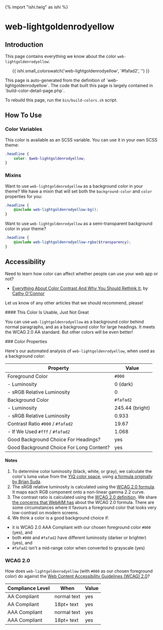 {% import "ishi.twig" as ishi %}
# web-lightgoldenrodyellow

## Introduction

This page contains everything we know about the color `web-lightgoldenrodyellow`:

<div class="grid">
    <div class="cell">
        <div class="swatch">
            <ul>
                {{ ishi.small_colorswatch('web-lightgoldenrodyellow', '#fafad2', '') }}
            </ul>
        </div>
    </div>
</div>

<div class="callout callout--info" markdown="1">
This page is auto-generated from the definition of `web-lightgoldenrodyellow`. The code that built this page is largely contained in `build-color-detail-page.php`.

To rebuild this page, run the `bin/build-colors.sh` script.
</div>

## How To Use

### Color Variables

This color is available as an SCSS variable. You can use it in your own SCSS theme:

```scss
.headline {
    color: $web-lightgoldenrodyellow;
}
```

### Mixins

Want to use `web-lightgoldenrodyellow` as a background color in your theme? We have a mixin that will set both the `background-color` and `color` properties for you:

```scss
.headline {
    @include web-lightgoldenrodyellow-bg();
}
```

Want to use `web-lightgoldenrodyellow` as a semi-transparent background color in your theme?

```scss
.headline {
    @include web-lightgoldenrodyellow-rgba($transparency);
}
```

## Accessibility

Need to learn how color can affect whether people can use your web app or not?

* [Everything About Color Contrast And Why You Should Rethink It](https://www.smashingmagazine.com/2014/10/color-contrast-tips-and-tools-for-accessibility/), by [Cathy O'Connor](http://www.twitter.com/cagocon)

Let us know of any other articles that we should recommend, please!
<div class="callout callout--warning" markdown="1">
#### This Color Is Usable, Just Not Great

You can use `web-lightgoldenrodyellow` as a background color behind normal paragraphs, and as a background color for large headings. It meets the WCAG 2.0 AA standard. But other colors will be even better!
</div>
### Color Properties

Here's our automated analysis of `web-lightgoldenrodyellow`, when used as a background color:

Property | Value
---------|------
Foreground Color | `#000`
- Luminosity | 0 (dark)
- sRGB Relative Luminosity | 0
Background Color | `#fafad2`
- Luminosity | 245.44 (bright)
- sRGB Relative Luminosity | 0.933
Contrast Ratio `#000` / `#fafad2` | 19.67
- If We Used `#fff` / `#fafad2` | 1.068
Good Background Choice For Headings? | yes
Good Background Choice For Long Content? | yes

#### Notes

1. To determine color luminosity (black, white, or gray), we calculate the color's luma value from the [YIQ color space](https://en.wikipedia.org/wiki/YIQ), using [a formula originally by Brian Suda](https://24ways.org/2010/calculating-color-contrast/).
1. The sRGB relative luminosity is calculated using the [WCAG 2.0 formula](https://www.w3.org/TR/WCAG20/#relativeluminancedef). It maps each RGB component onto a non-linear gamma 2.2 curve.
1. The contrast ratio is calculated using the [WCAG 2.0 definition](https://www.w3.org/TR/2008/REC-WCAG20-20081211/#contrast-ratiodef). We share [the concerns that WebAIM has](http://webaim.org/blog/wcag-2-1-feedback/) about the WCAG 2.0 formula. There are some circumstances where it favours a foreground color that looks very low-contrast on modern screens.
1. We think a color is a good background choice if:
  - it is WCAG 2.0 AAA Compliant with our chosen foreground color `#000` (yes), and
  - both `#000` and `#fafad2` have different luminosity (darker or brighter) (yes), and
  - `#fafad2` isn't a mid-range color when converted to grayscale (yes)

### WCAG 2.0

How does `web-lightgoldenrodyellow` (with `#000` as our chosen foreground color) do against the [Web Content Accessibility Guidelines (WCAG) 2.0](https://www.w3.org/TR/WCAG20/)?

Compliance Level | When | Value
-----------------|------|------
AA Compliant | normal text | yes
AA Compliant | 18pt+ text | yes
AAA Compliant | normal text | yes
AAA Compliant | 18pt+ text | yes